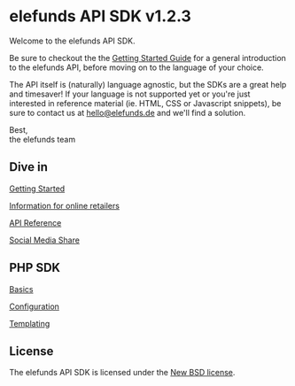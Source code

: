 elefunds API SDK v1.2.3
=======================

Welcome to the elefunds API SDK.

Be sure to checkout the the [Getting Started Guide](https://github.com/elefunds/elefunds-SDK/blob/master/Documentation/GettingStarted.md)
for a general introduction to the elefunds API, before moving on to the language of your choice.

The API itself is (naturally) language agnostic, but the SDKs are a great help and timesaver! If your language
is not supported yet or you're just interested in reference material (ie. HTML, CSS or Javascript snippets), be sure to contact us at <hello@elefunds.de> and we'll find a solution.

Best,  
the elefunds team


Dive in
-------

[Getting Started](https://github.com/elefunds/elefunds-SDK/blob/master/Documentation/GettingStarted.md) 

[Information for online retailers](https://github.com/elefunds/elefunds-SDK/blob/master/Documentation/InformationForOnlineRetailers.md)

[API Reference](https://github.com/elefunds/elefunds-SDK/blob/master/Documentation/APIReference.md)

[Social Media Share](https://github.com/elefunds/elefunds-SDK/blob/master/Documentation/SocialMediaShare.md)


PHP SDK
-------

[Basics](https://github.com/elefunds/elefunds-SDK/blob/master/PHP/Documentation/PHPGuideBasics.md)

[Configuration](https://github.com/elefunds/elefunds-SDK/blob/master/PHP/Documentation/PHPGuideConfiguration.md)

[Templating](https://github.com/elefunds/elefunds-SDK/blob/master/PHP/Documentation/PHPGuideTemplating.md)


License
-------

The elefunds API SDK is licensed under the [New BSD license](https://github.com/elefunds/elefunds-SDK/blob/master/LICENSE).
